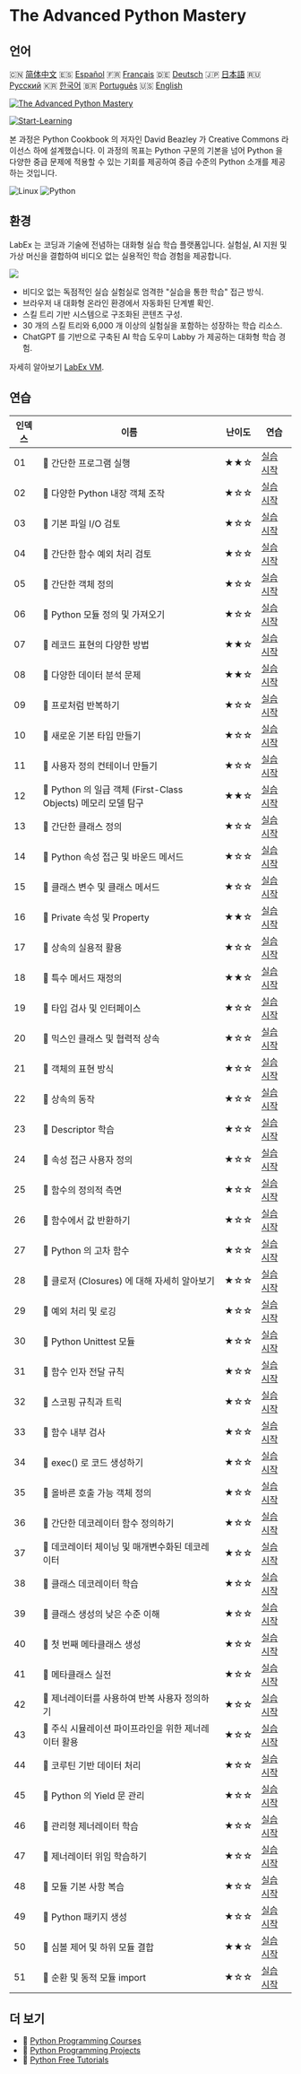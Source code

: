 # The Advanced Python Mastery

## 언어

🇨🇳 [简体中文](README_zh.md) 🇪🇸 [Español](README_es.md) 🇫🇷 [Français](README_fr.md) 🇩🇪 [Deutsch](README_de.md) 🇯🇵 [日本語](README_ja.md) 🇷🇺 [Русский](README_ru.md) 🇰🇷 [한국어](README_ko.md) 🇧🇷 [Português](README_pt.md) 🇺🇸 [English](README.md) 

[![The Advanced Python Mastery](https://cover-creator.labex.io/the-advanced-python-mastery.png?lang=ko)](https://labex.io/ko/courses/the-advanced-python-mastery)

[![Start-Learning](https://img.shields.io/badge/Start-Learning-whitesmoke?style=for-the-badge)](https://labex.io/ko/courses/the-advanced-python-mastery)

본 과정은 Python Cookbook 의 저자인 David Beazley 가 Creative Commons 라이선스 하에 설계했습니다. 이 과정의 목표는 Python 구문의 기본을 넘어 Python 을 다양한 중급 문제에 적용할 수 있는 기회를 제공하여 중급 수준의 Python 소개를 제공하는 것입니다.

![Linux](https://img.shields.io/badge/Linux-whitesmoke?style=for-the-badge&logo=linux)
![Python](https://img.shields.io/badge/Python-whitesmoke?style=for-the-badge&logo=python)


## 환경

LabEx 는 코딩과 기술에 전념하는 대화형 실습 학습 플랫폼입니다. 실험실, AI 지원 및 가상 머신을 결합하여 비디오 없는 실용적인 학습 경험을 제공합니다.

![](https://tutorial-screenshot.getvm.io/images/vm-1725247253.png)

- 비디오 없는 독점적인 실습 실험실로 엄격한 "실습을 통한 학습" 접근 방식.
- 브라우저 내 대화형 온라인 환경에서 자동화된 단계별 확인.
- 스킬 트리 기반 시스템으로 구조화된 콘텐츠 구성.
- 30 개의 스킬 트리와 6,000 개 이상의 실험실을 포함하는 성장하는 학습 리소스.
- ChatGPT 를 기반으로 구축된 AI 학습 도우미 Labby 가 제공하는 대화형 학습 경험.

자세히 알아보기 [LabEx VM](https://support.labex.io/using-labex/virtual-machine).

## 연습

|   인덱스 | 이름                                                          | 난이도   | 연습                                                                                                                                    |
|----------|---------------------------------------------------------------|----------|-----------------------------------------------------------------------------------------------------------------------------------------|
|       01 | 📖 간단한 프로그램 실행                                       | ★★☆      | <a target='_blank' href='https://labex.io/ko/tutorials/python-run-a-small-program-132390'>실습 시작</a>                                 |
|       02 | 📖 다양한 Python 내장 객체 조작                               | ★☆☆      | <a target='_blank' href='https://labex.io/ko/tutorials/python-manipulate-various-built-in-python-objects-132391'>실습 시작</a>          |
|       03 | 📖 기본 파일 I/O 검토                                         | ★☆☆      | <a target='_blank' href='https://labex.io/ko/tutorials/python-review-basic-file-i-o-132392'>실습 시작</a>                               |
|       04 | 📖 간단한 함수 예외 처리 검토                                 | ★☆☆      | <a target='_blank' href='https://labex.io/ko/tutorials/python-review-simple-functions-exception-handling-132393'>실습 시작</a>          |
|       05 | 📖 간단한 객체 정의                                           | ★☆☆      | <a target='_blank' href='https://labex.io/ko/tutorials/python-define-a-simple-object-132394'>실습 시작</a>                              |
|       06 | 📖 Python 모듈 정의 및 가져오기                               | ★☆☆      | <a target='_blank' href='https://labex.io/ko/tutorials/python-defining-and-importing-python-modules-132395'>실습 시작</a>               |
|       07 | 📖 레코드 표현의 다양한 방법                                  | ★★☆      | <a target='_blank' href='https://labex.io/ko/tutorials/python-different-ways-of-representing-records-132428'>실습 시작</a>              |
|       08 | 📖 다양한 데이터 분석 문제                                    | ★★☆      | <a target='_blank' href='https://labex.io/ko/tutorials/python-various-data-analysis-problems-132438'>실습 시작</a>                      |
|       09 | 📖 프로처럼 반복하기                                          | ★☆☆      | <a target='_blank' href='https://labex.io/ko/tutorials/python-iterate-like-a-pro-132442'>실습 시작</a>                                  |
|       10 | 📖 새로운 기본 타입 만들기                                    | ★☆☆      | <a target='_blank' href='https://labex.io/ko/tutorials/python-make-a-new-primitive-type-132443'>실습 시작</a>                           |
|       11 | 📖 사용자 정의 컨테이너 만들기                                | ★☆☆      | <a target='_blank' href='https://labex.io/ko/tutorials/python-make-a-custom-container-132444'>실습 시작</a>                             |
|       12 | 📖 Python 의 일급 객체 (First-Class Objects) 메모리 모델 탐구 | ★★☆      | <a target='_blank' href='https://labex.io/ko/tutorials/python-exploring-python-s-first-class-objects-memory-model-132489'>실습 시작</a> |
|       13 | 📖 간단한 클래스 정의                                         | ★☆☆      | <a target='_blank' href='https://labex.io/ko/tutorials/python-define-a-simple-class-132490'>실습 시작</a>                               |
|       14 | 📖 Python 속성 접근 및 바운드 메서드                          | ★☆☆      | <a target='_blank' href='https://labex.io/ko/tutorials/python-attribute-access-and-bound-methods-132491'>실습 시작</a>                  |
|       15 | 📖 클래스 변수 및 클래스 메서드                               | ★☆☆      | <a target='_blank' href='https://labex.io/ko/tutorials/python-class-variables-and-class-methods-132493'>실습 시작</a>                   |
|       16 | 📖 Private 속성 및 Property                                   | ★★☆      | <a target='_blank' href='https://labex.io/ko/tutorials/python-private-attributes-and-properties-132494'>실습 시작</a>                   |
|       17 | 📖 상속의 실용적 활용                                         | ★☆☆      | <a target='_blank' href='https://labex.io/ko/tutorials/python-practical-use-of-inheritance-132495'>실습 시작</a>                        |
|       18 | 📖 특수 메서드 재정의                                         | ★★☆      | <a target='_blank' href='https://labex.io/ko/tutorials/python-redefining-special-methods-132496'>실습 시작</a>                          |
|       19 | 📖 타입 검사 및 인터페이스                                    | ★☆☆      | <a target='_blank' href='https://labex.io/ko/tutorials/python-type-checking-and-interfaces-132497'>실습 시작</a>                        |
|       20 | 📖 믹스인 클래스 및 협력적 상속                               | ★☆☆      | <a target='_blank' href='https://labex.io/ko/tutorials/python-mixin-classes-and-cooperative-inheritance-132498'>실습 시작</a>           |
|       21 | 📖 객체의 표현 방식                                           | ★☆☆      | <a target='_blank' href='https://labex.io/ko/tutorials/python-how-objects-are-represented-132499'>실습 시작</a>                         |
|       22 | 📖 상속의 동작                                                | ★☆☆      | <a target='_blank' href='https://labex.io/ko/tutorials/python-behavior-of-inheritance-132500'>실습 시작</a>                             |
|       23 | 📖 Descriptor 학습                                            | ★☆☆      | <a target='_blank' href='https://labex.io/ko/tutorials/python-learn-about-descriptors-132501'>실습 시작</a>                             |
|       24 | 📖 속성 접근 사용자 정의                                      | ★☆☆      | <a target='_blank' href='https://labex.io/ko/tutorials/python-customizing-attribute-access-132502'>실습 시작</a>                        |
|       25 | 📖 함수의 정의적 측면                                         | ★☆☆      | <a target='_blank' href='https://labex.io/ko/tutorials/python-definitional-aspects-of-functions-132503'>실습 시작</a>                   |
|       26 | 📖 함수에서 값 반환하기                                       | ★☆☆      | <a target='_blank' href='https://labex.io/ko/tutorials/python-returning-values-from-functions-132504'>실습 시작</a>                     |
|       27 | 📖 Python 의 고차 함수                                        | ★☆☆      | <a target='_blank' href='https://labex.io/ko/tutorials/python-python-s-higher-functions-132505'>실습 시작</a>                           |
|       28 | 📖 클로저 (Closures) 에 대해 자세히 알아보기                  | ★☆☆      | <a target='_blank' href='https://labex.io/ko/tutorials/python-learn-more-about-closures-132506'>실습 시작</a>                           |
|       29 | 📖 예외 처리 및 로깅                                          | ★☆☆      | <a target='_blank' href='https://labex.io/ko/tutorials/python-exception-handling-and-logging-132507'>실습 시작</a>                      |
|       30 | 📖 Python Unittest 모듈                                       | ★☆☆      | <a target='_blank' href='https://labex.io/ko/tutorials/python-python-unittest-module-132508'>실습 시작</a>                              |
|       31 | 📖 함수 인자 전달 규칙                                        | ★☆☆      | <a target='_blank' href='https://labex.io/ko/tutorials/python-function-argument-passing-conventions-132509'>실습 시작</a>               |
|       32 | 📖 스코핑 규칙과 트릭                                         | ★☆☆      | <a target='_blank' href='https://labex.io/ko/tutorials/python-scoping-rules-and-tricks-132510'>실습 시작</a>                            |
|       33 | 📖 함수 내부 검사                                             | ★☆☆      | <a target='_blank' href='https://labex.io/ko/tutorials/python-inspect-the-internals-of-functions-132511'>실습 시작</a>                  |
|       34 | 📖 exec() 로 코드 생성하기                                    | ★☆☆      | <a target='_blank' href='https://labex.io/ko/tutorials/python-create-code-with-exec-132512'>실습 시작</a>                               |
|       35 | 📖 올바른 호출 가능 객체 정의                                 | ★☆☆      | <a target='_blank' href='https://labex.io/ko/tutorials/python-define-a-proper-callable-object-132513'>실습 시작</a>                     |
|       36 | 📖 간단한 데코레이터 함수 정의하기                            | ★☆☆      | <a target='_blank' href='https://labex.io/ko/tutorials/python-define-a-simple-decorator-functions-132514'>실습 시작</a>                 |
|       37 | 📖 데코레이터 체이닝 및 매개변수화된 데코레이터               | ★☆☆      | <a target='_blank' href='https://labex.io/ko/tutorials/python-decorator-chaining-and-parameterized-decorators-132515'>실습 시작</a>     |
|       38 | 📖 클래스 데코레이터 학습                                     | ★☆☆      | <a target='_blank' href='https://labex.io/ko/tutorials/python-learn-about-class-decorators-132516'>실습 시작</a>                        |
|       39 | 📖 클래스 생성의 낮은 수준 이해                               | ★☆☆      | <a target='_blank' href='https://labex.io/ko/tutorials/python-low-level-of-class-creation-132517'>실습 시작</a>                         |
|       40 | 📖 첫 번째 메타클래스 생성                                    | ★☆☆      | <a target='_blank' href='https://labex.io/ko/tutorials/python-create-your-first-metaclass-132519'>실습 시작</a>                         |
|       41 | 📖 메타클래스 실전                                            | ★☆☆      | <a target='_blank' href='https://labex.io/ko/tutorials/python-metaclasses-in-action-132521'>실습 시작</a>                               |
|       42 | 📖 제너레이터를 사용하여 반복 사용자 정의하기                 | ★☆☆      | <a target='_blank' href='https://labex.io/ko/tutorials/python-customize-iteration-using-generators-132522'>실습 시작</a>                |
|       43 | 📖 주식 시뮬레이션 파이프라인을 위한 제너레이터 활용          | ★☆☆      | <a target='_blank' href='https://labex.io/ko/tutorials/python-utilize-generators-for-stocksim-pipelines-132523'>실습 시작</a>           |
|       44 | 📖 코루틴 기반 데이터 처리                                    | ★☆☆      | <a target='_blank' href='https://labex.io/ko/tutorials/python-coroutine-powered-data-processing-132524'>실습 시작</a>                   |
|       45 | 📖 Python 의 Yield 문 관리                                    | ★☆☆      | <a target='_blank' href='https://labex.io/ko/tutorials/python-yield-statement-management-in-python-132525'>실습 시작</a>                |
|       46 | 📖 관리형 제너레이터 학습                                     | ★☆☆      | <a target='_blank' href='https://labex.io/ko/tutorials/python-learn-about-managed-generators-132526'>실습 시작</a>                      |
|       47 | 📖 제너레이터 위임 학습하기                                   | ★☆☆      | <a target='_blank' href='https://labex.io/ko/tutorials/python-learn-about-delegating-generators-132527'>실습 시작</a>                   |
|       48 | 📖 모듈 기본 사항 복습                                        | ★☆☆      | <a target='_blank' href='https://labex.io/ko/tutorials/python-a-review-of-module-basics-132528'>실습 시작</a>                           |
|       49 | 📖 Python 패키지 생성                                         | ★☆☆      | <a target='_blank' href='https://labex.io/ko/tutorials/python-create-a-python-package-132529'>실습 시작</a>                             |
|       50 | 📖 심볼 제어 및 하위 모듈 결합                                | ★★☆      | <a target='_blank' href='https://labex.io/ko/tutorials/python-controlling-symbols-and-combining-submodules-132530'>실습 시작</a>        |
|       51 | 📖 순환 및 동적 모듈 import                                   | ★☆☆      | <a target='_blank' href='https://labex.io/ko/tutorials/python-circular-and-dynamic-module-imports-132531'>실습 시작</a>                 |

## 더 보기

- 🔗 [Python Programming Courses](https://github.com/labex-labs/awesome-programming-courses)
- 🔗 [Python Programming Projects](https://github.com/labex-labs/awesome-programming-projects)
- 🔗 [Python Free Tutorials](https://github.com/labex-labs/python-free-tutorials)

